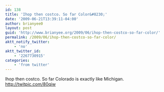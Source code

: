```yaml
---
id: 138
title: 'Ihop then costco. So far Color&#8230;'
date: '2009-06-21T13:39:11-04:00'
author: brianyee0
layout: post
guid: 'http://www.brianyee.org/2009/06/ihop-then-costco-so-far-color/'
permalink: /2009/06/ihop-then-costco-so-far-color/
aktt_notify_twitter:
    - 'no'
aktt_twitter_id:
    - '2267730915'
categories:
    - 'from twitter'
---
```


Ihop then costco. So far Colorado is exactly like Michigan. <http://twitpic.com/80qiw>